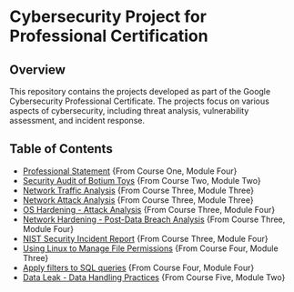 # Cybersecurity Project for Professional Certification

## Overview
This repository contains the projects developed as part of the Google Cybersecurity Professional Certificate. The projects focus on various aspects of cybersecurity, including threat analysis, vulnerability assessment, and incident response.

## Table of Contents
- [Professional Statement](ProfessionalStatement.md) {From Course One, Module Four}
- [Security Audit of Botium Toys](SecAudit.md) {From Course Two, Module Two}
- [Network Traffic Analysis](NetworkAnalysis.md) {From Course Three, Module Three}
- [Network Attack Analysis](NetworkAttackAnalysis.md) {From Course Three, Module Three}
- [OS Hardening - Attack Analysis](OSHardening.md) {From Course Three, Module Four}
- [Network Hardening - Post-Data Breach Analysis](NetworkHardening.md) {From Course Three, Module Four}
- [NIST Security Incident Report](NIST_Framework.md) {From Course Three, Module Four}
- [Using Linux to Manage File Permissions](LinuxPermissions.md) {From Course Four, Module Three}
- [Apply filters to SQL queries](SQLQueries.md) {From Course Four, Module Four}
- [Data Leak - Data Handling Practices](DataHandling.md) {From Course Five, Module Two}
